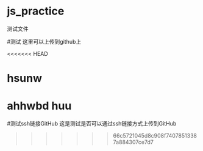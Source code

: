 # js_practice
测试文件

#测试
这里可以上传到github上

<<<<<<< HEAD
# hsunw
ahhwbd
huu
=======
#测试ssh链接GitHub
这是测试是否可以通过ssh链接方式上传到GitHub
>>>>>>> 66c5721045d8c908f74078513387a884307ce7d7
